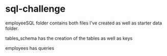 # sql-challenge

employeeSQL folder contains both files I've created as well as starter data folder.

tables_schema has the creation of the tables as well as keys

employees has queries